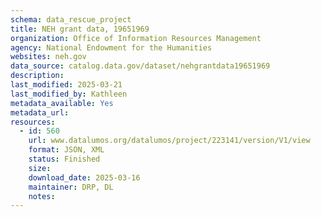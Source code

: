 ```yaml
---
schema: data_rescue_project 
title: NEH grant data, 19651969
organization: Office of Information Resources Management
agency: National Endowment for the Humanities
websites: neh.gov
data_source: catalog.data.gov/dataset/nehgrantdata19651969
description: 
last_modified: 2025-03-21
last_modified_by: Kathleen
metadata_available: Yes
metadata_url: 
resources:
  - id: 560
    url: www.datalumos.org/datalumos/project/223141/version/V1/view
    format: JSON, XML
    status: Finished
    size: 
    download_date: 2025-03-16
    maintainer: DRP, DL
    notes: 
---
```

